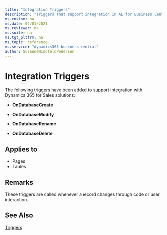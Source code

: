 ```yaml
---
title: "Integration Triggers"
description: "Triggers that support integration in AL for Business Central."
ms.custom: na
ms.date: 04/01/2021
ms.reviewer: na
ms.suite: na
ms.tgt_pltfrm: na
ms.topic: reference
ms.service: "dynamics365-business-central"
author: SusanneWindfeldPedersen
---
```


# Integration Triggers

The following triggers have been added to support integration with Dynamics 365 for Sales solutions:  

- **OnDatabaseCreate**  

- **OnDatabaseModify**  

- **OnDatabaseRename**  

- **OnDatabaseDelete**  

## Applies to 

- Pages  
- Tables  

## Remarks

These triggers are called whenever a record changes through code or user interaction.  

## See Also  

[Triggers](triggers-auto/devenv-triggers.md)  

